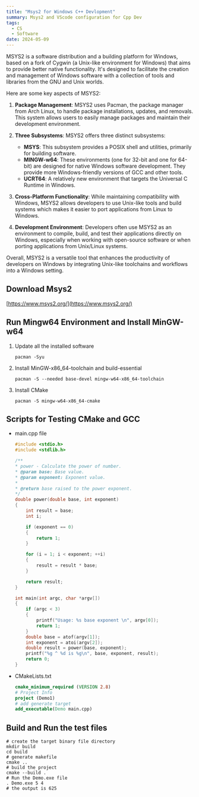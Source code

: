 ```yaml
---
title: "Msys2 for Windows C++ Devlopment"
summary: Msys2 and VScode configuration for Cpp Dev
tags:
  - CS
  - Software
date: 2024-05-09
---
```


MSYS2 is a software distribution and a building platform for Windows, based on a fork of Cygwin (a Unix-like environment for Windows) that aims to provide better native functionality. It's designed to facilitate the creation and management of Windows software with a collection of tools and libraries from the GNU and Unix worlds.

Here are some key aspects of MSYS2:

1. **Package Management**: MSYS2 uses Pacman, the package manager from Arch Linux, to handle package installations, updates, and removals. This system allows users to easily manage packages and maintain their development environment.

2. **Three Subsystems**: MSYS2 offers three distinct subsystems:
   - **MSYS**: This subsystem provides a POSIX shell and utilities, primarily for building software.
   - **MINGW-w64**: These environments (one for 32-bit and one for 64-bit) are designed for native Windows software development. They provide more Windows-friendly versions of GCC and other tools.
   - **UCRT64**: A relatively new environment that targets the Universal C Runtime in Windows.

3. **Cross-Platform Functionality**: While maintaining compatibility with Windows, MSYS2 allows developers to use Unix-like tools and build systems which makes it easier to port applications from Linux to Windows.

4. **Development Environment**: Developers often use MSYS2 as an environment to compile, build, and test their applications directly on Windows, especially when working with open-source software or when porting applications from Unix/Linux systems.

Overall, MSYS2 is a versatile tool that enhances the productivity of developers on Windows by integrating Unix-like toolchains and workflows into a Windows setting.

## Download Msys2
[https://www.msys2.org/](https://www.msys2.org/)

## Run Mingw64 Environment and Install MinGW-w64

1. Update all the installed software

    ```shell
    pacman -Syu
    ```
2. Install MinGW-x86_64-toolchain and build-essential
    ```shell
    pacman -S --needed base-devel mingw-w64-x86_64-toolchain
    ```
3. Install CMake
    ```shell
    pacman -S mingw-w64-x86_64-cmake
    ```

## Scripts for Testing CMake and GCC

* main.cpp file

    ```c
    #include <stdio.h>
    #include <stdlib.h>

    /**
    * power - Calculate the power of number.
    * @param base: Base value.
    * @param exponent: Exponent value.
    *
    * @return base raised to the power exponent.
    */
    double power(double base, int exponent)
    {
        int result = base;
        int i;

        if (exponent == 0)
        {
            return 1;
        }

        for (i = 1; i < exponent; ++i)
        {
            result = result * base;
        }

        return result;
    }

    int main(int argc, char *argv[])
    {
        if (argc < 3)
        {
            printf("Usage: %s base exponent \n", argv[0]);
            return 1;
        }
        double base = atof(argv[1]);
        int exponent = atoi(argv[2]);
        double result = power(base, exponent);
        printf("%g ^ %d is %g\n", base, exponent, result);
        return 0;
    }

    ```

* CMakeLists.txt
    ```CMake
    cmake_minimum_required (VERSION 2.8)
    # Project Info
    project (Demo1)
    # add generate target
    add_executable(Demo main.cpp)
    ```

## Build and Run the test files
```shell
# create the target binary file directory
mkdir build
cd build
# generate makefile
cmake ..
# build the project
cmake --build .
# Run the Demo.exe file
. Demo.exe 5 4
# the output is 625
```